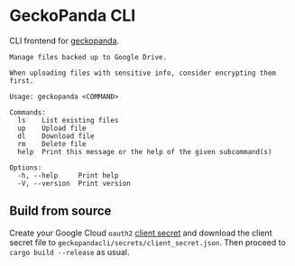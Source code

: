 # GeckoPanda CLI

CLI frontend for [geckopanda](https://github.com/ArielHorwitz/geckopanda).
```
Manage files backed up to Google Drive.

When uploading files with sensitive info, consider encrypting them first.

Usage: geckopanda <COMMAND>

Commands:
  ls    List existing files
  up    Upload file
  dl    Download file
  rm    Delete file
  help  Print this message or the help of the given subcommand(s)

Options:
  -h, --help     Print help
  -V, --version  Print version
```

## Build from source
Create your Google Cloud `oauth2` [client secret](
https://console.cloud.google.com/apis/credentials) and download the client
secret file to `geckopandacli/secrets/client_secret.json`. Then proceed to
`cargo build --release` as usual.
